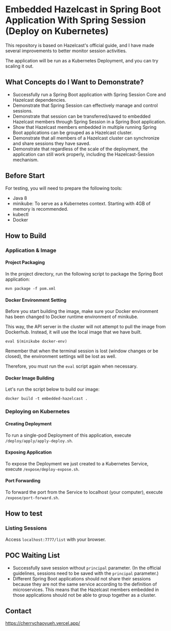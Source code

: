 # Embedded Hazelcast in Spring Boot Application With Spring Session (Deploy on Kubernetes)

This repository is based on Hazelcast's official guide, and I have made several improvements to better monitor session activities.

The application will be run as a Kubernetes Deployment, and you can try scaling it out.

## What Concepts do I Want to Demonstrate?

- Successfully run a Spring Boot application with Spring Session Core and Hazelcast dependencies.
- Demonstrate that Spring Session can effectively manage and control sessions.
- Demonstrate that session can be transferred/saved to embedded Hazelcast members through Spring Session in a Spring Boot application.
- Show that Hazelcast members embedded in multiple running Spring Boot applications can be grouped as a Hazelcast cluster.
- Demonstrate that all members of a Hazelcast cluster can synchronize and share sessions they have saved.
- Demonstrate that regardless of the scale of the deployment, the application can still work properly, including the Hazelcast-Session mechanism.

## Before Start

For testing, you will need to prepare the following tools:
- Java 8
- minikube: To serve as a Kubernetes context. Starting with 4GB of memory is recommended.
- kubectl
- Docker

## How to Build

### Application & Image

#### Project Packaging

In the project directory, run the following script to package the Spring Boot application:

```
mvn package -f pom.xml
```

#### Docker Environment Setting

Before you start building the image, make sure your Docker environment has been changed to Docker runtime environment of minikube.

This way, the API server in the cluster will not attempt to pull the image from Dockerhub. Instead, it will use the local image that we have built.

```
eval $(minikube docker-env)
```

Remember that when the terminal session is lost (window changes or be closed), the environment settings will be lost as well.

Therefore, you must run the `eval` script again when necessary.

#### Docker Image Building

Let's run the script below to build our image:

```
docker build -t embedded-hazelcast .
```

### Deploying on Kubernetes

#### Creating Deployment

To run a single-pod Deployment of this application, execute `/deploy/apply/apply-deploy.sh`.

#### Exposing Application

To expose the Deployment we just created to a Kubernetes Service, execute `/expose/deploy-expose.sh`.

#### Port Forwarding

To forward the port from the Service to localhost (your computer), execute `/expose/port-forward.sh`.

## How to test

### Listing Sessions
Access `localhost:7777/list` with your browser.

## POC Waiting List
- Successfully save session without `principal` parameter. (In the official guidelines, sessions need to be saved with the `principal` parameter.)
- Different Spring Boot applications should not share their sessions because they are not the same service according to the definition of microservices. This means that the Hazelcast members embedded in those applications should not be able to group together as a cluster.

## Contact
https://cherrychaoyueh.vercel.app/
